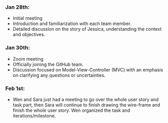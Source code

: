 ### Jan 28th:

  - Initial meeting 
  - Introduction and familiarization with each team member.
  - Detailed discussion on the story of Jessica, understanding the context and objectives.


### Jan 30th:

  - Zoom meeting
  - Officially joining the GitHub team.
  - Discussion focused on Model-View-Controller (MVC) with an emphasis on clarifying any questions or uncertainties.

### Feb 1st: 
  - Wen and Sara just had a meeting to go over the whole user story and task part, then Sara will continue to finish drawing the wire-frame and finish the whole user story. Wen organized the task and iterations/milestone. 
